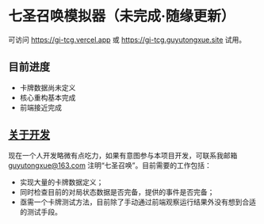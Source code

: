 # 七圣召唤模拟器（未完成·随缘更新）

可访问 https://gi-tcg.vercel.app 或 https://gi-tcg.guyutongxue.site 试用。

## 目前进度

- 卡牌数据尚未定义
- 核心重构基本完成
- 前端接近完成

## [关于开发](./docs/development/README.md)

现在一个人开发略微有点吃力，如果有意图参与本项目开发，可联系我邮箱 guyutongxue@163.com 注明“七圣召唤”。目前需要的工作包括：
- 实现大量的卡牌数据定义；
- 同时检查目前的对局状态数据是否完备，提供的事件是否完备；
- 亟需一个卡牌测试方法，目前除了手动通过前端观察运行结果外没有想到合适的测试手段。
